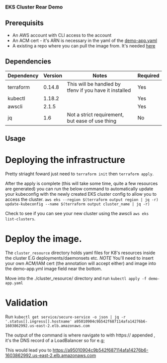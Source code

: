 ### EKS Cluster Rear Demo ###

## Prerequisits ## 

* An AWS account with CLI access to the account 
* An ACM cert - it's ARN is necessary in the yaml of the [demo-app.yaml](https://github.com/hitekhippy/rearc_demo/blob/master/cluster_resources/demo-app.yaml#L7)
* A existing a repo where you can pull the image from. It's needed [here](https://github.com/hitekhippy/rearc_demo/blob/master/cluster_resources/demo-app.yaml#L32)

## Dependencies ## 
  | Dependency | Version | Notes | Required | 
  | ------------- | ------------- | --- | --- |
  | terraform  | 0.14.8   | This will be handled by tfenv if you have it installed | Yes | 
  | kubectl | 1.18.2 | | Yes | 
  | awscli | 2.1.5 | | Yes | 
  | jq | 1.6 | Not a strict requirement, but ease of use thing | No | 

## Usage ## 

# Deploying the infrastructure # 

Pretty striaght foward just need to `terraform init` then `terraform apply`. 

After the apply is complete (this will take some time, quite a few resources are generated) you can run the below command to automatically update your kubeconfig with the newly created EKS cluster config to allow you to access the cluster. 
`aws eks --region $(terraform output region | jq -r) update-kubeconfig --name $(terraform output cluster_name | jq -r)` 

Check to see if you can see your new cluster using the awscli `aws eks list-clusters`. 

# Deploy the image. # 

The `cluster_resource` directory holds yaml files for K8's resources inside the cluster E.G deployments/daemonsets etc. *NOTE* You'll need to insert your own ACM/IAM cert (the annotation will accept either) and image into the demo-app.yml image field near the bottom. 

Move into the ./cluster_resource/ directory and run `kubectl apply -f demo-app.yaml` 

# Validation #
Run `kubectl get service/secure-service -o json | jq -r '.status[].ingress[].hostname'
a95010904c9b542f687114afa14276b6-1603862992.us-east-2.elb.amazonaws.com`

The output of the command is where navigate to with https:// appended , it's the DNS record of a LoadBalancer so for e.g; 
[](images/terminal.jpg)

This would lead you to https://a95010904c9b542f687114afa14276b6-1603862992.us-east-2.elb.amazonaws.com